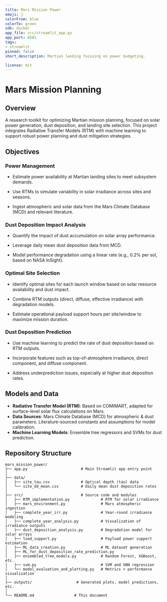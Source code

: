 ```yaml
---
title: Mars Mission Power
emoji: 🚀
colorFrom: blue
colorTo: green
sdk: docker
app_file: src/streamlit_app.py
app_port: 8501
tags:
- streamlit
pinned: false
short_description: Martian landing focusing on power budgeting.

license: mit
---
```


# Mars Mission Planning

## Overview
A research toolkit for optimizing Martian mission planning, focused on solar power generation, dust deposition, and landing site selection. This project integrates Radiative Transfer Models (RTM) with machine learning to support robust power planning and dust mitigation strategies.
## Objectives

### Power Management 
- Estimate power availability at Martian landing sites to meet subsystem demands.

- Use RTMs to simulate variability in solar irradiance across sites and seasons.

- Ingest atmospheric and solar data from the Mars Climate Database (MCD) and relevant literature.

### Dust Deposition Impact Analysis
- Quantify the impact of dust accumulation on solar array performance.

- Leverage daily mean dust deposition data from MCD.

- Model performance degradation using a linear rate (e.g., 0.2% per sol, based on NASA InSight).

### Optimal Site Selection
- Identify optimal sites for each launch window based on solar resource availability and dust impact.

- Combine RTM outputs (direct, diffuse, effective irradiance) with degradation models.

- Estimate operational payload support hours per site/window to maximize mission duration.


### Dust Deposition Prediction
- Use machine learning to predict the rate of dust deposition based on RTM outputs.
 
- Incorporate features such as top-of-atmosphere irradiance, direct component, and diffuse component.
 
- Address underprediction issues, especially at higher dust deposition rates.

## Models and Data
- **Radiative Transfer Model (RTM)**: Based on COMIMART, adapted for surface-level solar flux calculations on Mars.
- **Data Sources**: Mars Climate Database (MCD) for atmospheric & dust parameters. Literature-sourced constants and assumptions for model calibration.
- **Machine Learning Models**: Ensemble tree regressors and SVMs for dust prediction.

## Repository Structure

```plaintext
mars_mission_power/
├── app.py                        # Main Streamlit app entry point
│
├── data/
│   ├── site_tau.csv              # Optical depth (tau) data
│   └── site_dd_mean.csv          # Daily mean dust deposition rates
│
├── src/                          # Source code and modules
│   ├── RTM_implementation.py              # RTM for solar irradiance
│   ├── mars_environment.py                # Mars atmospheric ingestion
│   ├── complete_year_irr.py               # Year-round irradiance modeling
│   ├── complete_year_analysis.py          # Visualization of irradiance outputs
│   ├── dust_deposition_analysis.py        # Degradation model for solar arrays
│   ├── load_support.py                    # Payload power support estimation
│   ├── ML_data_creation.py                # ML dataset generation
│   ├── ML_for_dust_deposition_rate_prediction.py
│   ├── ensembled_tree_models.py           # Random Forest, XGBoost, etc.
│   ├── svm.py                             # SVM and kNN regression
│   └── model_evaluation_and_plotting.py   # Metrics + performance visualization
│
├── outputs/                    # Generated plots, model predictions, etc.
│
└── README.md                  # This document


